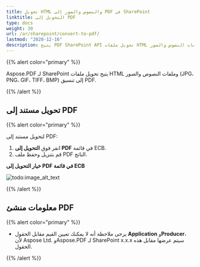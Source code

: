 ```yaml
---
title: تحويل HTML والنصوص والصور إلى PDF في SharePoint
linktitle: التحويل إلى PDF
type: docs
weight: 30
url: /ar/sharepoint/convert-to-pdf/
lastmod: "2020-12-16"
description: يتيح PDF SharePoint API تحويل ملفات HTML وملفات النصوص والصور (JPG، PNG، GIF، TIFF، BMP) إلى تنسيق PDF.
---
```


{{% alert color="primary" %}}

Aspose.PDF لـ SharePoint يتيح تحويل ملفات HTML وملفات النصوص والصور (JPG، PNG، GIF، TIFF، BMP) إلى تنسيق PDF.

{{% /alert %}}


## **تحويل مستند إلى PDF**

{{% alert color="primary" %}}

لتحويل مستند إلى PDF:

1. انقر فوق **التحويل إلى PDF** في قائمة ECB.
1. قم بتنزيل وحفظ ملف PDF الناتج.

**خيار التحويل إلى PDF في قائمة ECB**

![todo:image_alt_text](convert-to-pdf_1.jpg)

{{% /alert %}}

## **معلومات منشئ PDF**

{{% alert color="primary" %}}

- يرجى ملاحظة أنه لا يمكنك تعيين القيم مقابل الحقول **Application** و**Producer**، لأن Aspose Ltd. وAspose.PDF لـ SharePoint x.x.x سيتم عرضها مقابل هذه الحقول.

{{% /alert %}}